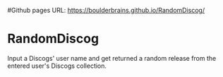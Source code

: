 #Github pages URL:
https://boulderbrains.github.io/RandomDiscog/

# RandomDiscog
Input a Discogs' user name and get returned a random release from the entered user's Discogs collection.
